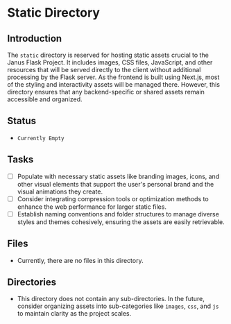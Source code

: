 # Static Directory

## Introduction
The `static` directory is reserved for hosting static assets crucial to the Janus Flask Project. It includes images, CSS files, JavaScript, and other resources that will be served directly to the client without additional processing by the Flask server. As the frontend is built using Next.js, most of the styling and interactivity assets will be managed there. However, this directory ensures that any backend-specific or shared assets remain accessible and organized.

## Status
- `Currently Empty`

## Tasks
- [ ] Populate with necessary static assets like branding images, icons, and other visual elements that support the user's personal brand and the visual animations they create.
- [ ] Consider integrating compression tools or optimization methods to enhance the web performance for larger static files.
- [ ] Establish naming conventions and folder structures to manage diverse styles and themes cohesively, ensuring the assets are easily retrievable.

## Files
- Currently, there are no files in this directory.

## Directories
- This directory does not contain any sub-directories. In the future, consider organizing assets into sub-categories like `images`, `css`, and `js` to maintain clarity as the project scales.

